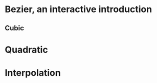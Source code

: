 # Bezier, an interactive introduction

## Cubic


<reactcomponent component="BezierPlayground"></reactcomponent>


# Quadratic


<reactcomponent component="BezierPlayground"></reactcomponent>


# Interpolation


<reactcomponent component="BezierPlayground"></reactcomponent>